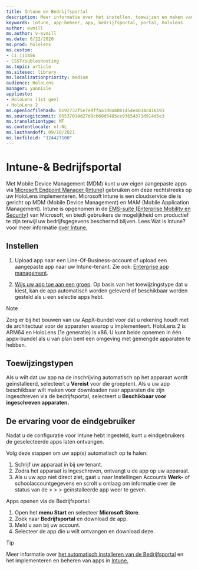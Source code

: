 ```yaml
---
title: Intune en Bedrijfsportal
description: Meer informatie over het instellen, toewijzen en maken van een gebruikerservaring met Intune, het beheer van mobiele apparaten en de bedrijfsportal.
keywords: intune, app-beheer, app, bedrijfsportal, portal, hololens
author: evmill
ms.author: v-evmill
ms.date: 6/22/2020
ms.prod: hololens
ms.custom:
- CI 111456
- CSSTroubleshooting
ms.topic: article
ms.sitesec: library
ms.localizationpriority: medium
audience: HoloLens
manager: yannisle
appliesto:
- HoloLens (1st gen)
- HoloLens 2
ms.openlocfilehash: b192732f5e7edffaa1d0ab081454e4034c416191
ms.sourcegitcommit: 05537014d27d9cb60d5485ce93654371d914d5e3
ms.translationtype: MT
ms.contentlocale: nl-NL
ms.lasthandoff: 09/10/2021
ms.locfileid: "124427100"
---
```

# <a name="intune--company-portal"></a>Intune-& Bedrijfsportal

Met Mobile Device Management (MDM) kunt u uw eigen aangepaste apps via [Microsoft Endpoint Manager (Intune)](/intune/windows-holographic-for-business) gebruiken om deze rechtstreeks op uw HoloLens implementeren. Microsoft Intune is een cloudservice die is gericht op MDM (Mobile Device Management) en MAM (Mobile Application Management). Intune is opgenomen in de [EMS-suite (Enterprise Mobility en Security)](https://www.microsoft.com/microsoft-365/enterprise-mobility-security) van Microsoft, en biedt gebruikers de mogelijkheid om productief te zijn terwijl uw bedrijfsgegevens beschermd blijven. Lees Wat is Intune? voor meer informatie [over Intune.](/mem/intune/fundamentals/what-is-intune)

## <a name="setup"></a>Instellen

1. Upload app naar een Line-Of-Business-account of upload een aangepaste app naar uw Intune-tenant. Zie ook: [Enterprise app management](/windows/client-management/mdm/enterprise-app-management).

2. [Wijs uw app toe aan een groep](/mem/intune/apps/apps-deploy). Op basis van het toewijzingstype dat u kiest, kan de app automatisch worden geleverd of beschikbaar worden gesteld als u een selectie apps hebt.

> [!NOTE]
> Zorg er bij het bouwen van uw AppX-bundel voor dat u rekening houdt met de architectuur voor de apparaten waarop u implementeert. HoloLens 2 is ARM64 en HoloLens (1e generatie) is x86. U kunt beide opnemen in één appx-bundel als u van plan bent een omgeving met gemengde apparaten te hebben.

## <a name="assignment-types"></a>Toewijzingstypen

Als u wilt dat uw app na de inschrijving automatisch op het apparaat wordt geïnstalleerd, selecteert u **Vereist** voor die groep(en).
Als u uw app beschikbaar wilt maken voor downloaden naar apparaten die zijn ingeschreven via de bedrijfsportal, selecteert u **Beschikbaar voor ingeschreven apparaten.**

## <a name="end-user-experience"></a>De ervaring voor de eindgebruiker

Nadat u de configuratie voor Intune hebt ingesteld, kunt u eindgebruikers de geselecteerde apps laten ontvangen.

Volg deze stappen om uw app(s) automatisch op te halen:

1. Schrijf uw apparaat in bij uw tenant.
2. Zodra het apparaat is ingeschreven, ontvangt u de app op uw apparaat.
3. Als u uw app niet direct ziet, gaat u naar Instellingen Accounts **Werk-** of schoolaccountgegevens en scrolt u omlaag om informatie over de status van de  >    >    >   geïnstalleerde app weer te geven.

Apps openen via de Bedrijfsportal:

1. Open het **menu Start** en selecteer **Microsoft Store**.
2. Zoek naar **Bedrijfsportal** en download de app.
3. Meld u aan bij uw account.
4. Selecteer de app die u wilt ontvangen en download deze.

> [!Tip]
> Meer informatie over [het automatisch installeren van de Bedrijfsportal](/mem/intune/apps/company-portal-app) en het implementeren en beheren van apps in [Intune.](/mem/intune/fundamentals/windows-holographic-for-business#deploy-and-manage-apps)
